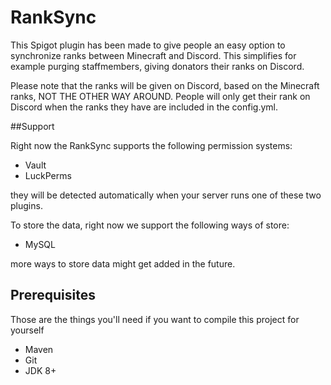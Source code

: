 # RankSync
This Spigot plugin has been made to give people an easy option to synchronize
ranks between Minecraft and Discord. This simplifies for example purging staffmembers,
giving donators their ranks on Discord.

Please note that the ranks will be given on Discord, based on the Minecraft ranks, 
NOT THE OTHER WAY AROUND. People will only get their rank on Discord when the ranks
they have are included in the config.yml.

##Support

Right now the RankSync supports the following permission systems:
- Vault
- LuckPerms

they will be detected automatically when your server runs one of these two plugins.

To store the data, right now we support the following ways of store:
- MySQL

more ways to store data might get added in the future.

## Prerequisites
Those are the things you'll need if you want to compile this project for yourself
* Maven
* Git
* JDK 8+